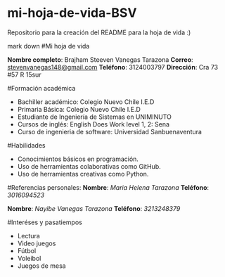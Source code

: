 # mi-hoja-de-vida-BSV
Repositorio para la creación del README para la hoja de vida :)

mark down
#Mi hoja de vida

**Nombre completo**: Brajham Steeven Vanegas Tarazona
**Correo**: stevenvanegas148@gmail.com
**Teléfono**: 3124003797
**Dirección**: Cra 73 #57 R 15sur


#Formación académica
- Bachiller académico: Colegio Nuevo Chile I.E.D
- Primaria Básica: Colegio Nuevo Chile I.E.D
- Estudiante de Ingeniería de Sistemas en UNIMINUTO
- Cursos de inglés: English Does Work level 1, 2: Sena
- Curso de ingenieria de software: Universidad Sanbuenaventura

#Habilidades
- Conocimientos básicos en programación.
- Uso de herramientas colaborativas como GitHub.
- Uso de herramientas creativas como Python.

#Referencias personales:
**Nombre**: *Maria Helena Tarazona*
**Teléfono**: *3016094523*

**Nombre**: *Nayibe Vanegas Tarazona*
**Teléfono**: *3213248379*

#Interéses y pasatiempos
- Lectura
- Video juegos
- Fútbol
- Voleibol
- Juegos de mesa

